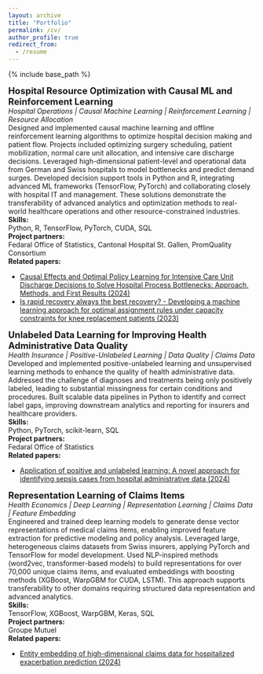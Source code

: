 ```yaml
---
layout: archive
title: "Portfolio"
permalink: /cv/
author_profile: true
redirect_from:
  - /resume
---
```


{% include base_path %}

<span style="font-size:1.3em; font-weight:bold;">Hospital Resource Optimization with Causal ML and Reinforcement Learning</span>  
*Hospital Operations | Causal Machine Learning | Reinforcement Learning | Resource Allocation*  
Designed and implemented causal machine learning and offline reinforcement learning algorithms to optimize hospital decision making and patient flow. Projects included optimizing surgery scheduling, patient mobilization, normal care unit allocation, and intensive care discharge decisions. Leveraged high-dimensional patient-level and operational data from German and Swiss hospitals to model bottlenecks and predict demand surges. Developed decision support tools in Python and R, integrating advanced ML frameworks (TensorFlow, PyTorch) and collaborating closely with hospital IT and management. These solutions demonstrate the transferability of advanced analytics and optimization methods to real-world healthcare operations and other resource-constrained industries.  <br>
**Skills:**  
Python, R, TensorFlow, PyTorch, CUDA, SQL  <br>
**Project partners:**  
Fedaral Office of Statistics, Cantonal Hospital St. Gallen, PromQuality Consortium  <br>
**Related papers:**  
- [Causal Effects and Optimal Policy Learning for Intensive Care Unit Discharge Decisions to Solve Hospital Process Bottlenecks: Approach, Methods, and First Results (2024)](https://hdl.handle.net/10419/308439)  
- [Is rapid recovery always the best recovery? - Developing a machine learning approach for optimal assignment rules under capacity constraints for knee replacement patients (2023)](https://www.york.ac.uk/media/economics/documents/hedg/workingpapers/2023/2308.pdf)

<span style="font-size:1.3em; font-weight:bold;">Unlabeled Data Learning for Improving Health Administrative Data Quality</span>  
*Health Insurance | Positive-Unlabeled Learning | Data Quality | Claims Data*  
Developed and implemented positive-unlabeled learning and unsupervised learning methods to enhance the quality of health administrative data. Addressed the challenge of diagnoses and treatments being only positively labeled, leading to substantial missingness for certain conditions and procedures. Built scalable data pipelines in Python to identify and correct label gaps, improving downstream analytics and reporting for insurers and healthcare providers.  <br>
**Skills:**  
Python, PyTorch, scikit-learn, SQL  <br>
**Project partners:**  
Fedaral Office of Statistics  <br>
**Related papers:**  
- [Application of positive and unlabeled learning: A novel approach for identifying sepsis cases from hospital administrative data (2024)](https://www.econstor.eu/bitstream/10419/300110/1/wps-2024-02.pdf)

<span style="font-size:1.3em; font-weight:bold;">Representation Learning of Claims Items</span>  
*Health Economics | Deep Learning | Representation Learning | Claims Data | Feature Embedding*  
Engineered and trained deep learning models to generate dense vector representations of medical claims items, enabling improved feature extraction for predictive modeling and policy analysis. Leveraged large, heterogeneous claims datasets from Swiss insurers, applying PyTorch and TensorFlow for model development. Used NLP-inspired methods (word2vec, transformer-based models) to build representations for over 70,000 unique claims items, and evaluated embeddings with boosting methods (XGBoost, WarpGBM for CUDA, LSTM). This approach supports transferability to other domains requiring structured data representation and advanced analytics.  <br>
**Skills:**  
TensorFlow, XGBoost, WarpGBM, Keras, SQL  <br>
**Project partners:**  
Groupe Mutuel  <br>
**Related papers:**  
- [Entity embedding of high-dimensional claims data for hospitalized exacerbation prediction (2024)](https://www.york.ac.uk/media/economics/documents/hedg/workingpapers/2024/2409.pdf)
